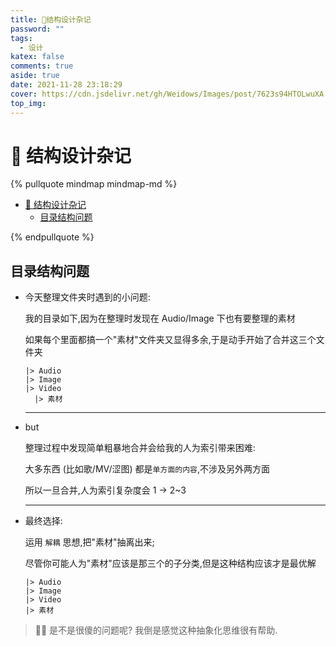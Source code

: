 ```yaml
---
title: 🥨结构设计杂记
password: ""
tags:
  - 设计
katex: false
comments: true
aside: true
date: 2021-11-28 23:18:29
cover: https://cdn.jsdelivr.net/gh/Weidows/Images/post/7623s94HTOLwuXA.png
top_img:
---
```


<!--
 * @?: *********************************************************************
 * @Author: Weidows
 * @LastEditors: Weidows
 * @LastEditTime: 2022-02-18 21:45:23
 * @FilePath: \Blog-private\source\_posts\design\结构设计.md
 * @Description:
 * @!: *********************************************************************
-->

# 🥨 结构设计杂记

{% pullquote mindmap mindmap-md %}

- [🥨 结构设计杂记](#-结构设计杂记)
  - [目录结构问题](#目录结构问题)

{% endpullquote %}

## 目录结构问题

- 今天整理文件夹时遇到的小问题:

  我的目录如下,因为在整理时发现在 Audio/Image 下也有要整理的素材

  如果每个里面都搞一个"素材"文件夹又显得多余,于是动手开始了合并这三个文件夹

  ```
  |> Audio
  |> Image
  |> Video
    |> 素材
  ```

  ***

- but

  整理过程中发现简单粗暴地合并会给我的人为索引带来困难:

  大多东西 (比如歌/MV/涩图) 都是`单方面的内容`,不涉及另外两方面

  所以一旦合并,人为索引复杂度会 1 -> 2~3

  ***

- 最终选择:

  运用 `解耦` 思想,把"素材"抽离出来;

  尽管你可能人为"素材"应该是那三个的子分类,但是这种结构应该才是最优解

  ```
  |> Audio
  |> Image
  |> Video
  |> 素材
  ```

> 🤔🤣 是不是很傻的问题呢? 我倒是感觉这种抽象化思维很有帮助.
